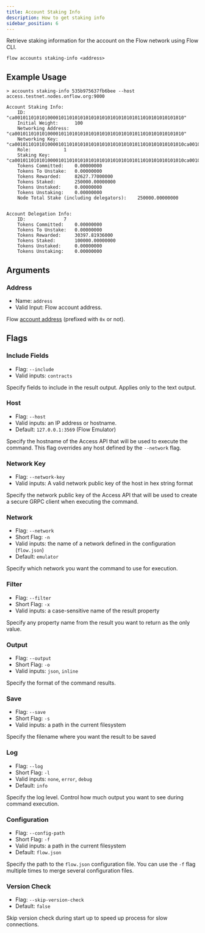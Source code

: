```yaml
---
title: Account Staking Info
description: How to get staking info
sidebar_position: 6
---
```


Retrieve staking information for the account on the Flow network using Flow CLI.

```shell
flow accounts staking-info <address>
```

## Example Usage

```shell
> accounts staking-info 535b975637fb6bee --host access.testnet.nodes.onflow.org:9000

Account Staking Info:
    ID: 			 "ca00101101010100001011010101010101010101010101011010101010101010"
    Initial Weight: 	 100
    Networking Address: 	 "ca00101101010100001011010101010101010101010101011010101010101010"
    Networking Key: 	 "ca00101101010100001011010101010101010101010101011010101010101010ca00101101010100001011010101010101010101010101011010101010101010"
    Role: 			 1
    Staking Key: 		 "ca00101101010100001011010101010101010101010101011010101010101010ca00101101010100001011010101010101010101010101011010101010101010ca00101101010100001011010101010101010101010101011010101010101010"
    Tokens Committed: 	 0.00000000
    Tokens To Unstake: 	 0.00000000
    Tokens Rewarded: 	 82627.77000000
    Tokens Staked: 		 250000.00000000
    Tokens Unstaked: 	 0.00000000
    Tokens Unstaking: 	 0.00000000
    Node Total Stake (including delegators):    250000.00000000


Account Delegation Info:
    ID: 			 7
    Tokens Committed: 	 0.00000000
    Tokens To Unstake: 	 0.00000000
    Tokens Rewarded: 	 30397.81936000
    Tokens Staked: 		 100000.00000000
    Tokens Unstaked: 	 0.00000000
    Tokens Unstaking: 	 0.00000000

```

## Arguments

### Address

- Name: `address`
- Valid Input: Flow account address.

Flow [account address](../../../concepts/start-here/accounts-and-keys.md) (prefixed with `0x` or not).

## Flags

### Include Fields

- Flag: `--include`
- Valid inputs: `contracts`

Specify fields to include in the result output. Applies only to the text output.


### Host

- Flag: `--host`
- Valid inputs: an IP address or hostname.
- Default: `127.0.0.1:3569` (Flow Emulator)

Specify the hostname of the Access API that will be
used to execute the command. This flag overrides
any host defined by the `--network` flag.

### Network Key

- Flag: `--network-key`
- Valid inputs: A valid network public key of the host in hex string format

Specify the network public key of the Access API that will be
used to create a secure GRPC client when executing the command.

### Network

- Flag: `--network`
- Short Flag: `-n`
- Valid inputs: the name of a network defined in the configuration (`flow.json`)
- Default: `emulator`

Specify which network you want the command to use for execution.

### Filter

- Flag: `--filter`
- Short Flag: `-x`
- Valid inputs: a case-sensitive name of the result property

Specify any property name from the result you want to return as the only value.

### Output

- Flag: `--output`
- Short Flag: `-o`
- Valid inputs: `json`, `inline`

Specify the format of the command results.

### Save

- Flag: `--save`
- Short Flag: `-s`
- Valid inputs: a path in the current filesystem

Specify the filename where you want the result to be saved

### Log

- Flag: `--log`
- Short Flag: `-l`
- Valid inputs: `none`, `error`, `debug`
- Default: `info`

Specify the log level. Control how much output you want to see during command execution.

### Configuration

- Flag: `--config-path`
- Short Flag: `-f`
- Valid inputs: a path in the current filesystem
- Default: `flow.json`

Specify the path to the `flow.json` configuration file.
You can use the `-f` flag multiple times to merge
several configuration files.

### Version Check

- Flag: `--skip-version-check`
- Default: `false`

Skip version check during start up to speed up process for slow connections.
